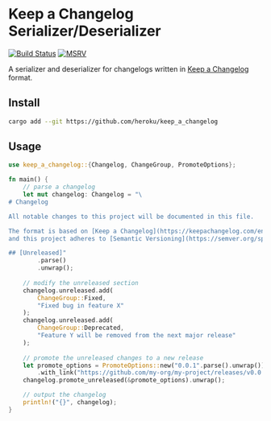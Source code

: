 # Keep a Changelog Serializer/Deserializer

[![Build Status]][ci] [![MSRV]][install-rust]

[Build Status]: https://img.shields.io/github/actions/workflow/status/heroku/keep_a_changelog/ci.yml?branch=main
[ci]: https://github.com/heroku/keep_a_changelog/actions/workflows/ci.yml?query=branch%3Amain
[MSRV]: https://img.shields.io/badge/MSRV-rustc_1.74+-lightgray.svg
[install-rust]: https://www.rust-lang.org/tools/install

A serializer and deserializer for changelogs written in [Keep a Changelog](https://keepachangelog.com/en/1.1.0/) format.

## Install

```sh
cargo add --git https://github.com/heroku/keep_a_changelog
```

## Usage

```rust
use keep_a_changelog::{Changelog, ChangeGroup, PromoteOptions};

fn main() {
    // parse a changelog
    let mut changelog: Changelog = "\
# Changelog

All notable changes to this project will be documented in this file.

The format is based on [Keep a Changelog](https://keepachangelog.com/en/1.1.0/),
and this project adheres to [Semantic Versioning](https://semver.org/spec/v2.0.0.html).

## [Unreleased]"
        .parse()
        .unwrap();
    
    // modify the unreleased section
    changelog.unreleased.add(
        ChangeGroup::Fixed, 
        "Fixed bug in feature X"
    );
    changelog.unreleased.add(
        ChangeGroup::Deprecated, 
        "Feature Y will be removed from the next major release"
    );
    
    // promote the unreleased changes to a new release
    let promote_options = PromoteOptions::new("0.0.1".parse().unwrap())
        .with_link("https://github.com/my-org/my-project/releases/v0.0.1".parse().unwrap());
    changelog.promote_unreleased(&promote_options).unwrap();

    // output the changelog
    println!("{}", changelog);
}
```
